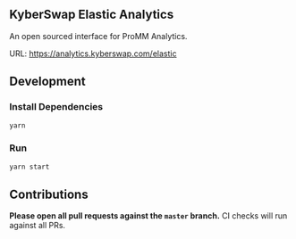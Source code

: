 ## KyberSwap Elastic Analytics

An open sourced interface for ProMM Analytics.

URL: https://analytics.kyberswap.com/elastic

## Development

### Install Dependencies

```bash
yarn
```

### Run

```bash
yarn start
```

## Contributions

**Please open all pull requests against the `master` branch.**
CI checks will run against all PRs.
